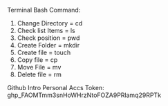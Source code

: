 Terminal Bash Command:
1. Change Directory = cd <directoryName>
2. Check list Items = ls
3. Check position = pwd
4. Create Folder = mkdir <NamaFile>
5. Create file = touch <NamaFile>
6. Copy file = cp <namaFile><copiedName>
7. Move File = mv <namaFile><copiedName>
8. Delete file = rm <namaFile>

Github Intro
Personal Accs Token: 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
